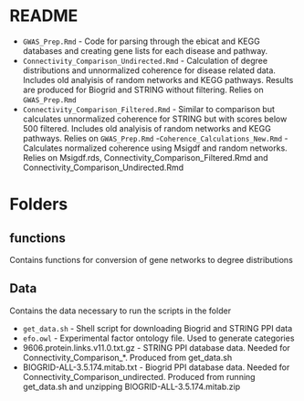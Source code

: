 # README

- `GWAS_Prep.Rmd` - Code for parsing through the ebicat and KEGG databases and creating gene lists for each disease and pathway. 
- `Connectivity_Comparison_Undirected.Rmd` - Calculation of  degree distributions and unnormalized coherence for disease related data. Includes old analyisis of random networks and KEGG pathways. Results are produced for Biogrid and STRING without filtering. Relies on `GWAS_Prep.Rmd` 
- `Connectivity_Comparison_Filtered.Rmd` - Similar to comparison but calculates unnormalized coherence for STRING but with scores below 500 filtered. Includes old analyisis of random networks and KEGG pathways. Relies on `GWAS_Prep.Rmd` 
-`Coherence_Calculations_New.Rmd` - Calculates normalized coherence using Msigdf and random networks. Relies on Msigdf.rds, Connectivity_Comparison_Filtered.Rmd and Connectivity_Comparison_Undirected.Rmd

# Folders

## functions
Contains functions for conversion of gene networks to degree distributions

## Data
Contains the data necessary to run the scripts in the folder

- `get_data.sh` - Shell script for downloading Biogrid and STRING PPI data
- `efo.owl` - Experimental factor ontology file. Used to generate categories
- 9606.protein.links.v11.0.txt.gz - STRING PPI database data. Needed for Connectivity_Comparison_*. Produced from get_data.sh
- BIOGRID-ALL-3.5.174.mitab.txt - Biogrid PPI database data. Needed for Connectivity_Comparison_undirected. Produced from running get_data.sh and unzipping BIOGRID-ALL-3.5.174.mitab.zip




